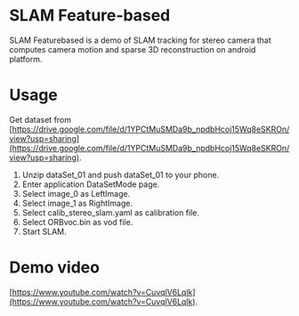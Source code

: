 # SLAM Feature-based

SLAM Featurebased is a demo of SLAM tracking for stereo camera that computes camera motion and 
sparse 3D reconstruction on android platform.

# Usage

Get dataset from [https://drive.google.com/file/d/1YPCtMuSMDa9b_npdbHcoj15Wq8eSKROn/view?usp=sharing](https://drive.google.com/file/d/1YPCtMuSMDa9b_npdbHcoj15Wq8eSKROn/view?usp=sharing).

1. Unzip dataSet_01 and push dataSet_01 to your phone.
2. Enter application DataSetMode page.
3. Select image_0 as LeftImage.
4. Select image_1 as RightImage.
5. Select calib_stereo_slam.yaml as calibration file.
6. Select ORBvoc.bin as vod file.
7. Start SLAM.

# Demo video

[https://www.youtube.com/watch?v=CuvqlV6Lqlk](https://www.youtube.com/watch?v=CuvqlV6Lqlk).
